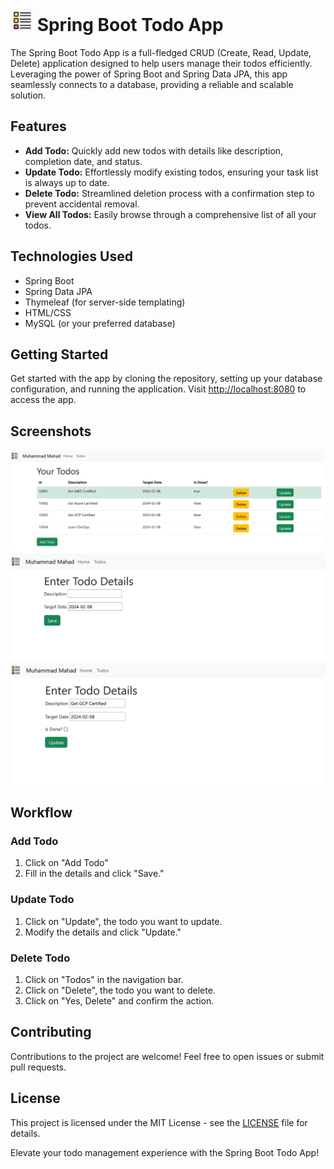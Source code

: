 # ![1707413811436](image/README/1707413811436.png) Spring Boot Todo App

The Spring Boot Todo App is a full-fledged CRUD (Create, Read, Update, Delete) application designed to help users manage their todos efficiently. Leveraging the power of Spring Boot and Spring Data JPA, this app seamlessly connects to a database, providing a reliable and scalable solution.

## Features

* **Add Todo:** Quickly add new todos with details like description, completion date, and status.
* **Update Todo:** Effortlessly modify existing todos, ensuring your task list is always up to date.
* **Delete Todo:** Streamlined deletion process with a confirmation step to prevent accidental removal.
* **View All Todos:** Easily browse through a comprehensive list of all your todos.

## Technologies Used

* Spring Boot
* Spring Data JPA
* Thymeleaf (for server-side templating)
* HTML/CSS
* MySQL (or your preferred database)

## Getting Started

Get started with the app by cloning the repository, setting up your database configuration, and running the application. Visit [http://localhost:8080]() to access the app.

## Screenshots

![1707413522092](image/README/1707413522092.png "List of all Todos")
![1707413623787](image/README/1707413623787.png "Add Todo Page")
![1707413699049](image/README/1707413699049.png "Update Todo Page")

## Workflow

### Add Todo

1. Click on "Add Todo"
2. Fill in the details and click "Save."

### Update Todo

1. Click on "Update", the todo you want to update.
2. Modify the details and click "Update."

### Delete Todo

1. Click on "Todos" in the navigation bar.
2. Click on "Delete", the todo you want to delete.
3. Click on "Yes, Delete" and confirm the action.

## Contributing

Contributions to the project are welcome! Feel free to open issues or submit pull requests.

## License

This project is licensed under the MIT License - see the [LICENSE](LICENSE "LICENSE") file for details.

Elevate your todo management experience with the Spring Boot Todo App!
